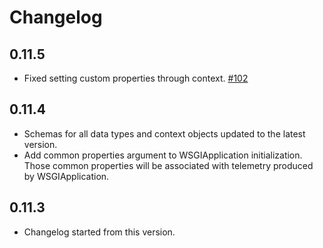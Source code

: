 # Changelog

## 0.11.5

- Fixed setting custom properties through context. [#102](https://github.com/Microsoft/ApplicationInsights-Python/pull/102)

## 0.11.4

- Schemas for all data types and context objects updated to the latest version.
- Add common properties argument to WSGIApplication initialization. Those common properties will be associated with telemetry produced by WSGIApplication.

## 0.11.3

- Changelog started from this version.
